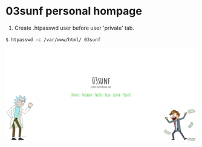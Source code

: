 # 03sunf personal hompage

1. Create .htpasswd user before user 'private' tab.
```
$ htpasswd -c /var/www/html/ 03sunf
```
![img-01](https://github.com/03sunf/Homepage/blob/master/image/img01.JPG)
